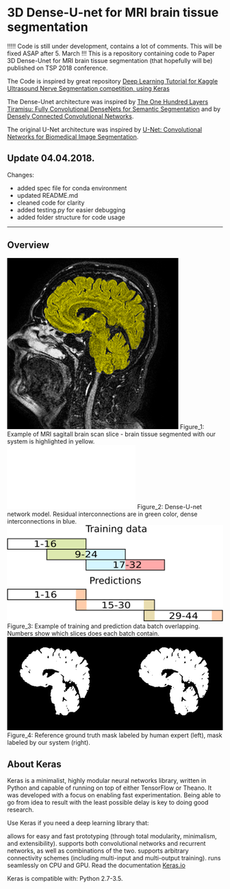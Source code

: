 # 3D Dense-U-net for MRI brain tissue segmentation
!!!!! Code is still under development, contains a lot of comments. This will be fixed ASAP after 5. March !!!
This is a repository containing code to Paper 3D Dense-Unet for MRI brain tissue segmentation (that hopefully will be) published on TSP 2018 conference.

The Code is inspired by great repository [Deep Learning Tutorial for Kaggle Ultrasound Nerve Segmentation competition, using Keras](https://github.com/jocicmarko/ultrasound-nerve-segmentation.)

The Dense-Unet architecture was inspired by [The One Hundred Layers Tiramisu: Fully Convolutional DenseNets for Semantic Segmentation](https://arxiv.org/pdf/1611.09326.pdf) and by [Densely Connected Convolutional Networks](https://arxiv.org/pdf/1608.06993.pdf).

The original U-Net architecture was inspired by [U-Net: Convolutional Networks for Biomedical Image Segmentation](http://lmb.informatik.uni-freiburg.de/people/ronneber/u-net/).


## Update 04.04.2018.

Changes:
- added spec file for conda environment
- updated README.md
- cleaned code for clarity
- added testing.py for easier debugging
- added folder structure for code usage

---

## Overview

![img/combination.png](img/combination.png)
Figure_1: Example of MRI sagitall brain scan slice - brain tissue segmented with our system is highlighted in yellow.
![img/unet_final.pdf](img/unet_final.pdf)
Figure_2: Dense-U-net network model. Residual interconnections are in green color, dense interconnections in blue.
![img/dataset.png](img/dataset.png)
Figure_3: Example of training and prediction data batch overlapping. Numbers show which slices does each batch contain.
![img/twomask.png](img/twomask.png)
Figure_4: Reference ground truth mask labeled by human expert (left), mask labeled by our system (right).

## About Keras

Keras is a minimalist, highly modular neural networks library, written in Python and capable of running on top of either TensorFlow or Theano. It was developed with a focus on enabling fast experimentation. Being able to go from idea to result with the least possible delay is key to doing good research.

Use Keras if you need a deep learning library that:

allows for easy and fast prototyping (through total modularity, minimalism, and extensibility).
supports both convolutional networks and recurrent networks, as well as combinations of the two.
supports arbitrary connectivity schemes (including multi-input and multi-output training).
runs seamlessly on CPU and GPU.
Read the documentation [Keras.io](http://keras.io/)

Keras is compatible with: Python 2.7-3.5.
